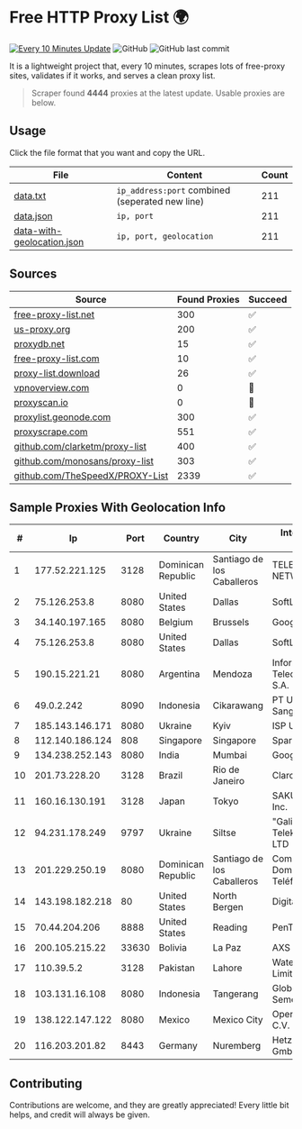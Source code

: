 
# Free HTTP Proxy List 🌍

[![Every 10 Minutes Update](https://github.com/mertguvencli/http-proxy-list/actions/workflows/main.yml/badge.svg?branch=main)](https://github.com/mertguvencli/http-proxy-list/actions/workflows/main.yml)
![GitHub](https://img.shields.io/github/license/mertguvencli/http-proxy-list)
![GitHub last commit](https://img.shields.io/github/last-commit/mertguvencli/http-proxy-list)

It is a lightweight project that, every 10 minutes, scrapes lots of free-proxy sites, validates if it works, and serves a clean proxy list.


> Scraper found **4444** proxies at the latest update. Usable proxies are below.

## Usage

Click the file format that you want and copy the URL.


|File|Content|Count|
|----|-------|-----|
|[data.txt](https://raw.githubusercontent.com/mertguvencli/http-proxy-list/main/proxy-list/data.txt)|`ip_address:port` combined (seperated new line)|211|
|[data.json](https://raw.githubusercontent.com/mertguvencli/http-proxy-list/main/proxy-list/data.json)|`ip, port`|211|
|[data-with-geolocation.json](https://raw.githubusercontent.com/mertguvencli/http-proxy-list/main/proxy-list/data-with-geolocation.json)|`ip, port, geolocation`|211|

## Sources

|Source|Found Proxies|Succeed|
|------|-------------|-------|
|[free-proxy-list.net](https://free-proxy-list.net)|300|✅|
|[us-proxy.org](https://www.us-proxy.org)|200|✅|
|[proxydb.net](http://proxydb.net)|15|✅|
|[free-proxy-list.com](https://free-proxy-list.com/?page=&port=&type%5B%5D=http&type%5B%5D=https&up_time=0&search=Search)|10|✅|
|[proxy-list.download](https://www.proxy-list.download/HTTP)|26|✅|
|[vpnoverview.com](https://vpnoverview.com/privacy/anonymous-browsing/free-proxy-servers)|0|🚫|
|[proxyscan.io](https://www.proxyscan.io)|0|🚫|
|[proxylist.geonode.com](https://proxylist.geonode.com/api/proxy-list?limit=300&page=1&sort_by=lastChecked&sort_type=desc&protocols=http,https)|300|✅|
|[proxyscrape.com](https://api.proxyscrape.com/v2/?request=displayproxies&protocol=http&timeout=10000&country=all&ssl=all&anonymity=all)|551|✅|
|[github.com/clarketm/proxy-list](https://raw.githubusercontent.com/clarketm/proxy-list/master/proxy-list-raw.txt)|400|✅|
|[github.com/monosans/proxy-list](https://raw.githubusercontent.com/monosans/proxy-list/main/proxies/http.txt)|303|✅|
|[github.com/TheSpeedX/PROXY-List](https://raw.githubusercontent.com/TheSpeedX/PROXY-List/master/http.txt)|2339|✅|


## Sample Proxies With Geolocation Info

|#|Ip|Port|Country|City|Internet Service Provider|
|-|--|----|-------|----|-------------------------|
|1|177.52.221.125|3128|Dominican Republic|Santiago de los Caballeros|TELERY NETWORKS, S.R.L|
|2|75.126.253.8|8080|United States|Dallas|SoftLayer|
|3|34.140.197.165|8080|Belgium|Brussels|Google LLC|
|4|75.126.253.8|8080|United States|Dallas|SoftLayer|
|5|190.15.221.21|8080|Argentina|Mendoza|Informática y Telecomunicaciones S.A.|
|6|49.0.2.242|8090|Indonesia|Cikarawang|PT Usaha Adi Sanggoro|
|7|185.143.146.171|8080|Ukraine|Kyiv|ISP UTELS|
|8|112.140.186.124|808|Singapore|Singapore|Sparkstation Pte Ltd|
|9|134.238.252.143|8080|India|Mumbai|Google LLC|
|10|201.73.228.20|3128|Brazil|Rio de Janeiro|Claro S.A|
|11|160.16.130.191|3128|Japan|Tokyo|SAKURA Internet Inc.|
|12|94.231.178.249|9797|Ukraine|Siltse|"Galichina Telekommunication" LTD|
|13|201.229.250.19|8080|Dominican Republic|Santiago de los Caballeros|Compañía Dominicana de Teléfonos S. A.|
|14|143.198.182.218|80|United States|North Bergen|DigitalOcean, LLC|
|15|70.44.204.206|8888|United States|Reading|PenTeleData Inc.|
|16|200.105.215.22|33630|Bolivia|La Paz|AXS Bolivia S. A.|
|17|110.39.5.2|3128|Pakistan|Lahore|Wateen Telecom Limited|
|18|103.131.16.108|8080|Indonesia|Tangerang|Global Media Inti Semesta|
|19|138.122.147.122|8080|Mexico|Mexico City|Operbes, S.A. de C.V.|
|20|116.203.201.82|8443|Germany|Nuremberg|Hetzner Online GmbH|



## Contributing

Contributions are welcome, and they are greatly appreciated! Every
little bit helps, and credit will always be given.

